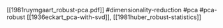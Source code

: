 [[1981ruymgaart_robust-pca.pdf]]
#dimensionality-reduction #pca #pca-robust
[[1936eckart_pca-with-svd]], [[1981huber_robust-statistics]]
